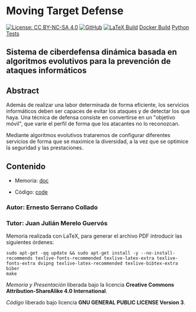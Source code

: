 # Moving Target Defense

[![License: CC BY-NC-SA 4.0](https://img.shields.io/badge/License-CC%20BY--NC--SA%204.0-lightgrey.svg)](https://creativecommons.org/licenses/by-nc-sa/4.0/)
[![GitHub](https://img.shields.io/github/license/erseco/moving_target_defense.svg)](https://github.com/erseco/moving_target_defense/blob/master/LICENSE)
[![LaTeX Build](https://travis-ci.com/erseco/moving_target_defense.svg?branch=master)](https://travis-ci.com/erseco/moving_target_defense)
[Docker Build](https://github.com/erseco/moving_target_defense/workflows/Docker%20Image%20CI/badge.svg)
[Python Tests](https://github.com/erseco/moving_target_defense/workflows/Python%20package/badge.svg)


## Sistema de ciberdefensa dinámica basada en algoritmos evolutivos para la prevención de ataques informáticos

## Abstract

Además de realizar una labor determinada de forma eficiente, los servicios informáticos deben ser capaces de evitar los ataques y de detectar los que haya. Una técnica de defensa consiste en convertirse en un "objetivo móvil", que varíe el perfil de forma que los atacantes no lo reconozcan.

Mediante algoritmos evolutivos trataremos de configurar diferentes servicios de forma que se maximice la diversidad, a la vez que se optimice la seguridad y las prestaciones.

## Contenido

- Memoria: [doc](../blob/master/doc/)
<!-- - Presentación: [https://gitpitch.com/erseco/moving_target_defense](https://gitpitch.com/erseco/moving_target_defense?t=night) -->
- Código: [code](../blob/master/code/)

### Autor: Ernesto Serrano Collado
### Tutor: Juan Julián Merelo Guervós

Memoria realizada con LaTeX, para generar el archivo PDF introducir las siguientes órdenes:

```
sudo apt-get -qq update && sudo apt-get install -y --no-install-recommends texlive-fonts-recommended texlive-latex-extra texlive-fonts-extra dvipng texlive-latex-recommended texlive-bibtex-extra biber
make
```

*Memoria y Presentación* liberada bajo la licencia **Creative Commons Attribution-ShareAlike 4.0 International**.

*Código* liberado bajo licencia **GNU GENERAL PUBLIC LICENSE Version 3**.
